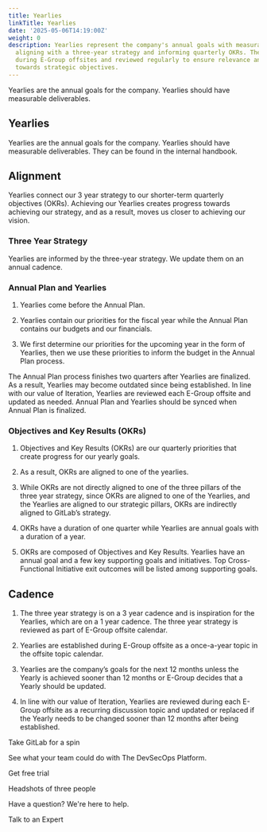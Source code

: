 ```yaml
---
title: Yearlies
linkTitle: Yearlies
date: '2025-05-06T14:19:00Z'
weight: 0
description: Yearlies represent the company's annual goals with measurable deliverables,
  aligning with a three-year strategy and informing quarterly OKRs. They are established
  during E-Group offsites and reviewed regularly to ensure relevance and progress
  towards strategic objectives.
---
```



Yearlies are the annual goals for the company. Yearlies should have measurable deliverables.

## Yearlies

Yearlies are the annual goals for the company. Yearlies should have measurable deliverables. They can be found in the internal handbook.

## Alignment

Yearlies connect our 3 year strategy to our shorter-term quarterly objectives (OKRs). Achieving our Yearlies creates progress towards achieving our strategy, and as a result, moves us closer to achieving our vision.

### Three Year Strategy

Yearlies are informed by the three-year strategy. We update them on an annual cadence.

### Annual Plan and Yearlies

1. Yearlies come before the Annual Plan.

1. Yearlies contain our priorities for the fiscal year while the Annual Plan contains our budgets and our financials.

1. We first determine our priorities for the upcoming year in the form of Yearlies, then we use these priorities to inform the budget in the Annual Plan process.

The Annual Plan process finishes two quarters after Yearlies are finalized. As a result, Yearlies may become outdated since being established. In line with our value of Iteration, Yearlies are reviewed each E-Group offsite and updated as needed. Annual Plan and Yearlies should be synced when Annual Plan is finalized.

### Objectives and Key Results (OKRs)

1. Objectives and Key Results (OKRs) are our quarterly priorities that create progress for our yearly goals.

1. As a result, OKRs are aligned to one of the yearlies.

1. While OKRs are not directly aligned to one of the three pillars of the three year strategy, since OKRs are aligned to one of the Yearlies, and the Yearlies are aligned to our strategic pillars, OKRs are indirectly aligned to GitLab’s strategy.

1. OKRs have a duration of one quarter while Yearlies are annual goals with a duration of a year.

1. OKRs are composed of Objectives and Key Results. Yearlies have an annual goal and a few key supporting goals and initiatives. Top Cross-Functional Initiative exit outcomes will be listed among supporting goals.

## Cadence

1. The three year strategy is on a 3 year cadence and is inspiration for the Yearlies, which are on a 1 year cadence. The three year strategy is reviewed as part of E-Group offsite calendar.

1. Yearlies are established during E-Group offsite as a once-a-year topic in the offsite topic calendar.

1. Yearlies are the company’s goals for the next 12 months unless the Yearly is achieved sooner than 12 months or E-Group decides that a Yearly should be updated.

1. In line with our value of Iteration, Yearlies are reviewed during each E-Group offsite as a recurring discussion topic and updated or replaced if the Yearly needs to be changed sooner than 12 months after being established.

Take GitLab for a spin

See what your team could do with The DevSecOps Platform.

Get free trial

<!-- Unsupported block type: image -->

Headshots of three people

Have a question? We're here to help.

Talk to an Expert